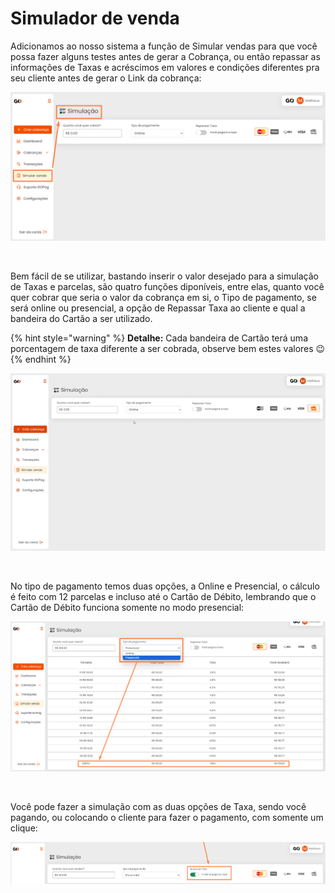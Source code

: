 # Simulador de venda

<p>Adicionamos ao nosso sistema a função de Simular vendas para que você possa fazer alguns testes antes de gerar a Cobrança, ou então repassar as informações de Taxas e acréscimos em valores e condições diferentes pra seu cliente antes de gerar o Link da cobrança:</p>

![simulador_menu](/assets/prints/simulador_menu.png)

<br>

<p>Bem fácil de se utilizar, bastando inserir o valor desejado para a simulação de Taxas e parcelas, são quatro funções diponíveis, entre elas, quanto você quer cobrar que seria o valor da cobrança em si, o Tipo de pagamento, se será online ou presencial, a opção de Repassar Taxa ao cliente e qual a bandeira do Cartão a ser utilizado.</p>

{% hint style="warning" %}
**Detalhe:**  Cada bandeira de Cartão terá uma porcentagem de taxa diferente a ser cobrada, observe bem estes valores 😉
{% endhint %}

![simulador_menu_exemplo](/assets/prints/simulador_menu_exemplo.gif)

<br>

<p>No tipo de pagamento temos duas opções, a Online e Presencial, o cálculo é feito com 12 parcelas e incluso até o Cartão de Débito, lembrando que o Cartão de Débito funciona somente no modo presencial:</p>

![simulador_menu_tipo_pagamento](/assets/prints/simulador_menu_tipo_pagamento.png)

<br>

<p>Você pode fazer a simulação com as duas opções de Taxa, sendo você pagando, ou colocando o cliente para fazer o pagamento, com somente um clique:</p>

![simulador_menu_](/assets/prints/simulador_menu_repassar_taxa.png)

<br>